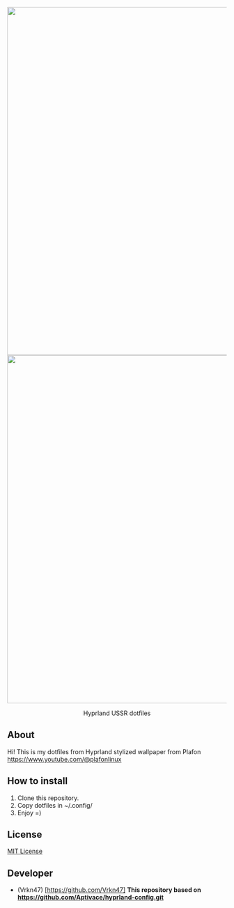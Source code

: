 <p align="center">
 <img src="https://i.ibb.co/BZHmH9L/2024-11-06-212537-hyprshot.png" width="800">
 <img src="https://i.ibb.co/M1tYVpn/2024-11-07-205426-hyprshot.png" width="800">
</p>

<p align="center">
  Hyprland USSR dotfiles
</p>

## About

Hi! This is my dotfiles from Hyprland stylized wallpaper from Plafon https://www.youtube.com/@plafonlinux

## How to install

1. Clone this repository.
2. Copy dotfiles in ~/.config/
3. Enjoy =)


## License

[MIT License]([LICENSE](https://ru.wikipedia.org/wiki/Лицензия_MIT)) 

## Developer

- (Vrkn47) [https://github.com/Vrkn47]
**This repository based on https://github.com/Aptivace/hyprland-config.git**
